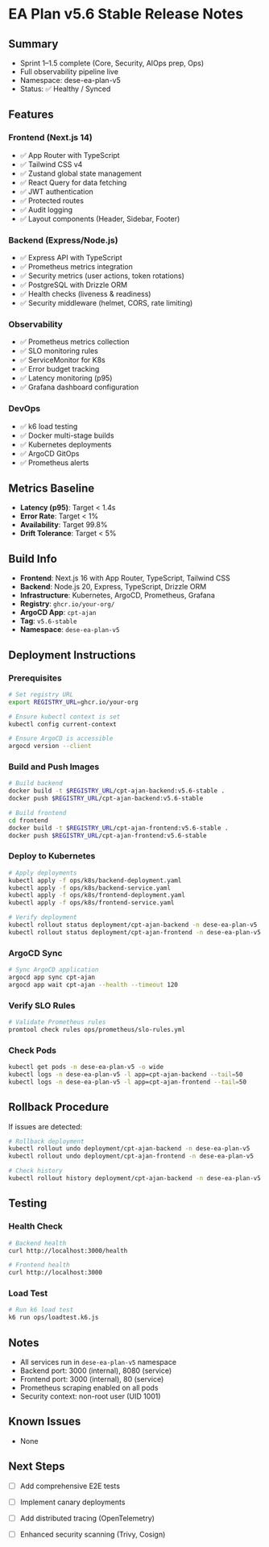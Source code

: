 # EA Plan v5.6 Stable Release Notes

## Summary
- Sprint 1–1.5 complete (Core, Security, AIOps prep, Ops)
- Full observability pipeline live
- Namespace: dese-ea-plan-v5
- Status: ✅ Healthy / Synced

## Features

### Frontend (Next.js 14)
- ✅ App Router with TypeScript
- ✅ Tailwind CSS v4
- ✅ Zustand global state management
- ✅ React Query for data fetching
- ✅ JWT authentication
- ✅ Protected routes
- ✅ Audit logging
- ✅ Layout components (Header, Sidebar, Footer)

### Backend (Express/Node.js)
- ✅ Express API with TypeScript
- ✅ Prometheus metrics integration
- ✅ Security metrics (user actions, token rotations)
- ✅ PostgreSQL with Drizzle ORM
- ✅ Health checks (liveness & readiness)
- ✅ Security middleware (helmet, CORS, rate limiting)

### Observability
- ✅ Prometheus metrics collection
- ✅ SLO monitoring rules
- ✅ ServiceMonitor for K8s
- ✅ Error budget tracking
- ✅ Latency monitoring (p95)
- ✅ Grafana dashboard configuration

### DevOps
- ✅ k6 load testing
- ✅ Docker multi-stage builds
- ✅ Kubernetes deployments
- ✅ ArgoCD GitOps
- ✅ Prometheus alerts

## Metrics Baseline
- **Latency (p95)**: Target < 1.4s
- **Error Rate**: Target < 1%
- **Availability**: Target 99.8%
- **Drift Tolerance**: Target < 5%

## Build Info
- **Frontend**: Next.js 16 with App Router, TypeScript, Tailwind CSS
- **Backend**: Node.js 20, Express, TypeScript, Drizzle ORM
- **Infrastructure**: Kubernetes, ArgoCD, Prometheus, Grafana
- **Registry**: `ghcr.io/your-org/`
- **ArgoCD App**: `cpt-ajan`
- **Tag**: `v5.6-stable`
- **Namespace**: `dese-ea-plan-v5`

## Deployment Instructions

### Prerequisites
```bash
# Set registry URL
export REGISTRY_URL=ghcr.io/your-org

# Ensure kubectl context is set
kubectl config current-context

# Ensure ArgoCD is accessible
argocd version --client
```

### Build and Push Images
```bash
# Build backend
docker build -t $REGISTRY_URL/cpt-ajan-backend:v5.6-stable .
docker push $REGISTRY_URL/cpt-ajan-backend:v5.6-stable

# Build frontend
cd frontend
docker build -t $REGISTRY_URL/cpt-ajan-frontend:v5.6-stable .
docker push $REGISTRY_URL/cpt-ajan-frontend:v5.6-stable
```

### Deploy to Kubernetes
```bash
# Apply deployments
kubectl apply -f ops/k8s/backend-deployment.yaml
kubectl apply -f ops/k8s/backend-service.yaml
kubectl apply -f ops/k8s/frontend-deployment.yaml
kubectl apply -f ops/k8s/frontend-service.yaml

# Verify deployment
kubectl rollout status deployment/cpt-ajan-backend -n dese-ea-plan-v5
kubectl rollout status deployment/cpt-ajan-frontend -n dese-ea-plan-v5
```

### ArgoCD Sync
```bash
# Sync ArgoCD application
argocd app sync cpt-ajan
argocd app wait cpt-ajan --health --timeout 120
```

### Verify SLO Rules
```bash
# Validate Prometheus rules
promtool check rules ops/prometheus/slo-rules.yml
```

### Check Pods
```bash
kubectl get pods -n dese-ea-plan-v5 -o wide
kubectl logs -n dese-ea-plan-v5 -l app=cpt-ajan-backend --tail=50
kubectl logs -n dese-ea-plan-v5 -l app=cpt-ajan-frontend --tail=50
```

## Rollback Procedure

If issues are detected:
```bash
# Rollback deployment
kubectl rollout undo deployment/cpt-ajan-backend -n dese-ea-plan-v5
kubectl rollout undo deployment/cpt-ajan-frontend -n dese-ea-plan-v5

# Check history
kubectl rollout history deployment/cpt-ajan-backend -n dese-ea-plan-v5
```

## Testing

### Health Check
```bash
# Backend health
curl http://localhost:3000/health

# Frontend health
curl http://localhost:3000
```

### Load Test
```bash
# Run k6 load test
k6 run ops/loadtest.k6.js
```

## Notes
- All services run in `dese-ea-plan-v5` namespace
- Backend port: 3000 (internal), 8080 (service)
- Frontend port: 3000 (internal), 80 (service)
- Prometheus scraping enabled on all pods
- Security context: non-root user (UID 1001)

## Known Issues
- None

## Next Steps
- [ ] Add comprehensive E2E tests
- [ ] Implement canary deployments
- [ ] Add distributed tracing (OpenTelemetry)
- [ ] Enhanced security scanning (Trivy, Cosign)


